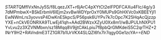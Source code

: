 $START$QMfIVxNnJy5S/f8LqezJXT+r6jArC4pXYtCt2eIFPDFCAXu4FIc/4g/y37dMPmbwX+BSkErbmV6lEjm2xvBwWDYprOxY0MUPs9GhHXVc0xKBEEYjl1EwNWmLrs3yovvsP4DwKnESkpcS/P56psk6UYPv7k7cOpc7K25HqAcQjzzpYXE+nCkVEONRXA9TLwEj41qh+AAd2BWzxXZyU0Xx8m1/wBJPULhNXPU1YvLvu2z3XZVNMbxn/sz18Mqq8V9jjtCAkLpiu7fBpbQrGMKdeiS5C2qrTHZ+2INrY9H2+RAVndmE3TZ1GR7b1UrVKX4SLQZl6fx7lr7qgy0Ge1zcYA==$END$
